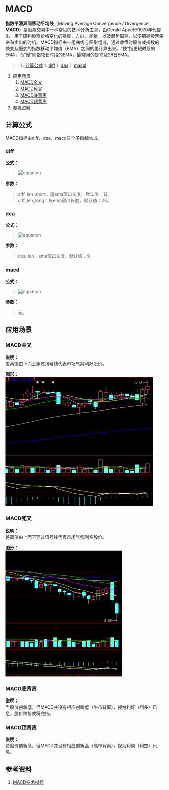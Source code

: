 # MACD
**指数平滑异同移动平均线**（Moving Average Convergence / Divergence, **MACD**）是股票交易中一种常见的技术分析工具，由Gerald Appel于1970年代提出，用于研判股票价格变化的强度、方向、能量，以及趋势周期，以便把握股票买进和卖出的时机。MACD指标由一组曲线与图形组成，通过收盘时股价或指数的快变及慢变的指数移动平均值（EMA）之间的差计算出来。“快”指更短时段的EMA，而“慢”则指较长时段的EMA，最常用的是12及26日EMA。  

>1. [计算公式](#计算公式 "计算公式")
	1. [diff](#diff "diff")
	1. [dea](#dea "dea")
	1. [macd](#macd "macd")
1. [应用场景](#应用场景 "应用场景")
	1. [MACD金叉](#MACD金叉 "MACD金叉")
	1. [MACD死叉](#MACD死叉 "MACD死叉")
	1. [MACD底背离](#MACD底背离 "MACD底背离")
	1. [MACD顶背离](#MACD顶背离 "MACD顶背离")
1. [参考资料](#参考资料 "参考资料")

## 计算公式
MACD指标由diff、dea、macd三个子指标构成。  
### diff  
**公式：**  
>![equation](http://bit.ly/2hUJXBI)

**参数：**  
>diff_len_short：短ema窗口长度，默认值：12。  
>diff_len_long：长ema窗口长度，默认值：26。

### dea
**公式：**  
>![equation](http://bit.ly/2hUI2No)

**参数：**  
>dea_len：ema窗口长度，默认值：9。

### macd
**公式：**  
>![equation](http://bit.ly/2hD6zcn)

**参数：**  
>无。

## 应用场景
### MACD金叉
**说明：**  
差离值由下而上穿过讯号线代表市场气氛利好股价。  

**图形：**  
![](assets/004/101-e9bb2548.png)

### MACD死叉
**说明：**  
差离值由上而下穿过讯号线代表市场气氛利空股价。  

**图形：**  
![](assets/004/101-5bf30b97.png)

### MACD底背离
**说明：**  
当股价创新低，但MACD并没有相应创新低（牛市背离），视为利好（利多）讯息，股价跌势或将完结。
### MACD顶背离
**说明：**  
若股价创新高，但MACD并没有相应创新高（熊市背离），视为利淡（利空）讯息。

## 参考资料
1. [MACD技术指标](http://baike.baidu.com/link?url=X-wsUYuQytr188q585HJyva0KiJGeTFuqvtNYEBlSRszXalumuAr8B6wosMjENwYGwf7kqera3gHdr36QPVgDfErxKsWOg-nFLIKUJ9vF4Fszv9tyLSOoAz610Gcgtf_gfJ2u3zVqVWSCWA4QPgF1q)
